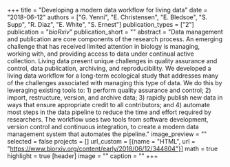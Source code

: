 +++
title = "Developing a modern data workflow for living data"
date = "2018-06-12"
authors = ["G. Yenni", "E. Christensen", "E. Bledsoe", "S. Supp", "R. Diaz", "E. White", "S. Ernest"]
publication_types = ["2"]
publication = "_bioRxiv_"
publication_short = ""
abstract = "Data management and publication are core components of the research process. An emerging challenge that has received limited attention in biology is managing, working with, and providing access to data under continual active collection. Living data present unique challenges in quality assurance and control, data publication, archiving, and reproducibility. We developed a living data workflow for a long-term ecological study that addresses many of the challenges associated with managing this type of data. We do this by leveraging existing tools to: 1) perform quality assurance and control; 2) import, restructure, version, and archive data; 3) rapidly publish new data in ways that ensure appropriate credit to all contributors; and 4) automate most steps in the data pipeline to reduce the time and effort required by researchers. The workflow uses two tools from software development, version control and continuous integration, to create a modern data management system that automates the pipeline."
image_preview = ""
selected = false
projects = []
url_custom = [{name = "HTML", url = "https://www.biorxiv.org/content/early/2018/06/12/344804"}] 
math = true
highlight = true
[header]
image = ""
caption = ""
+++
